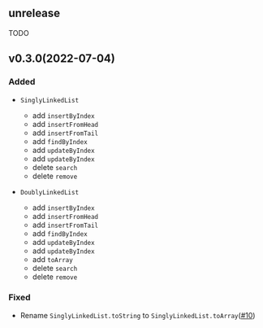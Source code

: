 ## unrelease

TODO

## v0.3.0(2022-07-04)

### Added

- `SinglyLinkedList`
  - add `insertByIndex`
  - add `insertFromHead`
  - add `insertFromTail`
  - add `findByIndex`
  - add `updateByIndex`
  - add `updateByIndex`
  - delete `search`
  - delete `remove`

- `DoublyLinkedList`
  - add `insertByIndex`
  - add `insertFromHead`
  - add `insertFromTail`
  - add `findByIndex`
  - add `updateByIndex`
  - add `updateByIndex`
  - add `toArray`
  - delete `search`
  - delete `remove`

### Fixed

- Rename `SinglyLinkedList.toString` to `SinglyLinkedList.toArray`([#10](https://github.com/xuerzong/data-structure/issues/10))